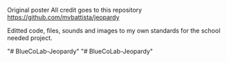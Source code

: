 Original poster All credit goes to this repository https://github.com/mvbattista/jeopardy

Editted code, files, sounds and images to my own standards for the school needed project.

"# BlueCoLab-Jeopardy" 
"# BlueCoLab-Jeopardy" 

